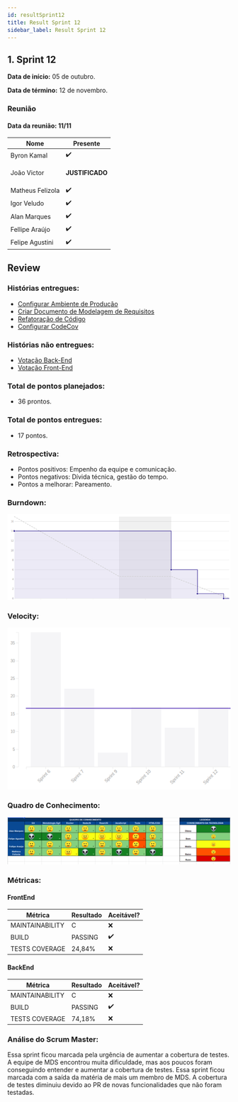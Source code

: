 ```yaml
---
id: resultSprint12
title: Result Sprint 12
sidebar_label: Result Sprint 12
---
```


## 1. Sprint 12


**Data de início:** 05 de outubro.

**Data de término:** 12 de novembro.

### Reunião
#### Data da reunião: 11/11

|Nome|Presente|
|----|----|
|Byron Kamal|:heavy_check_mark:|
|João Victor|<p><strong>JUSTIFICADO</strong></p>|
|Matheus Felizola|:heavy_check_mark:|
|Igor Veludo|:heavy_check_mark:|
|Alan Marques|:heavy_check_mark:|
|Fellipe Araújo|:heavy_check_mark:|
|Felipe Agustini|:heavy_check_mark:|


## Review
### Histórias entregues:
- [Configurar Ambiente de Produção](https://github.com/fga-eps-mds/2019.2-Gymnasteg-Wiki/issues/84)
- [Criar Documento de Modelagem de Requisitos](https://github.com/fga-eps-mds/2019.2-Gymnasteg-Wiki/issues/62)
- [Refatoração de Código](https://github.com/fga-eps-mds/2019.2-Gymnasteg-Wiki/issues/117)
- [Configurar CodeCov](https://github.com/fga-eps-mds/2019.2-Gymnasteg-Wiki/issues/123)

### Histórias não entregues:
- [Votação Back-End](https://github.com/fga-eps-mds/2019.2-Gymnasteg-Wiki/issues/53)
- [Votação Front-End](https://github.com/fga-eps-mds/2019.2-Gymnasteg-Wiki/issues/52)

### Total de pontos planejados:
- 36 prontos.

### Total de pontos entregues:
- 17 pontos.

### Retrospectiva:
- Pontos positivos: Empenho da equipe e comunicação.
- Pontos negativos: Dívida técnica, gestão do tempo.
- Pontos a melhorar: Pareamento.

### Burndown:
![Burndown](./assets/burndown/burndown_sprint12.png)

### Velocity:
![Velocity](./assets/velocity/velocity_sprint12.png)

### Quadro de Conhecimento:
![Quadro de Conhecimento](./assets/quadro_conhecimento/quadro_conhecimento_sprint12.png)

### Métricas:
#### FrontEnd
|Métrica|Resultado|Aceitável?|
|----|----|----|
|MAINTAINABILITY|C|:x:|
|BUILD|PASSING|:heavy_check_mark:|
|TESTS COVERAGE|24,84%|:x:|

#### BackEnd
|Métrica|Resultado|Aceitável?|
|----|----|----|
|MAINTAINABILITY|C|:x:|
|BUILD|PASSING|:heavy_check_mark:|
|TESTS COVERAGE|74,18%|:x:|

### Análise do Scrum Master:
Essa sprint ficou marcada pela urgência de aumentar a cobertura de testes. A equipe de MDS encontrou muita dificuldade, mas aos poucos foram conseguindo entender e aumentar a cobertura de testes. Essa sprint ficou marcada com a saída da matéria de mais um membro de MDS. A cobertura de testes diminuiu devido ao PR de novas funcionalidades que não foram testadas.
